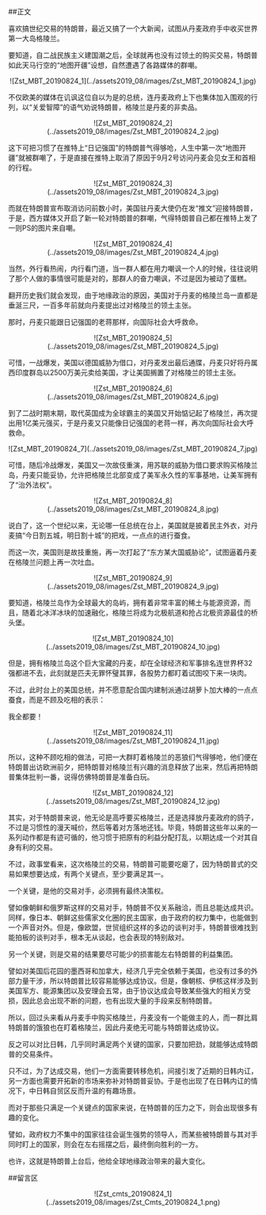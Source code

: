 ##正文

喜欢搞世纪交易的特朗普，最近又搞了一个大新闻，试图从丹麦政府手中收买世界第一大岛格陵兰。

要知道，自二战民族主义建国潮之后，全球就再也没有过领土的购买交易，特朗普如此天马行空的“地图开疆”设想，自然遭遇了各路媒体的群嘲。

 <div align="center">![Zst_MBT_20190824_1](../assets2019_08/images/Zst_MBT_20190824_1.jpg)</div>

不仅欧美的媒体在讥讽这位自以为是的总统，连丹麦政府上下也集体加入围观的行列，以“关爱智障”的语气劝说特朗普，格陵兰是丹麦的非卖品。

 <div align="center">![Zst_MBT_20190824_2](../assets2019_08/images/Zst_MBT_20190824_2.jpg)</div>

这下可把习惯了在推特上“日记强国”的特朗普气得够呛，人生中第一次“地图开疆”就被群嘲了，于是直接在推特上取消了原因于9月2号访问丹麦会见女王和首相的行程。

 <div align="center">![Zst_MBT_20190824_3](../assets2019_08/images/Zst_MBT_20190824_3.jpg)</div>

而就在特朗普宣布取消访问前数小时，美国驻丹麦大使仍在发“推文”迎接特朗普，于是，西方媒体又开启了新一轮对特朗普的群嘲，气得特朗普自己都在推特上发了一则PS的图片来自嘲。

 <div align="center">![Zst_MBT_20190824_4](../assets2019_08/images/Zst_MBT_20190824_4.jpg)</div>

当然，外行看热闹，内行看门道，当一群人都在用力嘲讽一个人的时候，往往说明了那个人做的事情很可能是对的，那群人的奋力嘲讽，不过是因为被动了蛋糕。

翻开历史我们就会发现，由于地缘政治的原因，美国对于丹麦的格陵兰岛一直都是垂涎三尺，一百多年前就向丹麦提出过对格陵兰的领土主张。

那时，丹麦只能跟日记强国的老蒋那样，向国际社会大呼救命。

 <div align="center">![Zst_MBT_20190824_5](../assets2019_08/images/Zst_MBT_20190824_5.jpg)</div>

可惜，一战爆发，美国以德国威胁为借口，对丹麦发出最后通牒，丹麦只好将丹属西印度群岛以2500万美元卖给美国，才让美国搁置了对格陵兰的领土主张。

 <div align="center">![Zst_MBT_20190824_6](../assets2019_08/images/Zst_MBT_20190824_6.jpg)</div>

到了二战时期末期，取代英国成为全球霸主的美国又开始惦记起了格陵兰，再次提出用1亿美元强买，于是丹麦又只能像日记强国的老蒋一样，再次向国际社会大呼救命。

 <div align="center">![Zst_MBT_20190824_7](../assets2019_08/images/Zst_MBT_20190824_7.jpg)</div>

可惜，随后冷战爆发，美国又一次故伎重演，用苏联的威胁为借口要求购买格陵兰岛，丹麦只能妥协，允许把格陵兰北部变成了美军永久性的军事基地，让美军拥有了“治外法权”。

 <div align="center">![Zst_MBT_20190824_8](../assets2019_08/images/Zst_MBT_20190824_8.jpg)</div>

说白了，这一个世纪以来，无论哪一任总统在台上，美国就是披着民主外衣，对丹麦搞“今日割五城，明日割十城”的把戏，一点点的进行蚕食。

而这一次，美国则是故技重施，再一次打起了“东方某大国威胁论”，试图逼着丹麦在格陵兰问题上再一次吐血。

 <div align="center">![Zst_MBT_20190824_9](../assets2019_08/images/Zst_MBT_20190824_9.jpg)</div>

要知道，格陵兰岛作为全球最大的岛屿，拥有着非常丰富的稀土与能源资源，而且，随着北冰洋冰块的加速融化，格陵兰将成为北极航道和抢占北极资源最佳的桥头堡。

 <div align="center">![Zst_MBT_20190824_10](../assets2019_08/images/Zst_MBT_20190824_10.jpg)</div>

但是，拥有格陵兰岛这个巨大宝藏的丹麦，却在全球经济和军事排名连世界杯32强都进不去，此刻就是匹夫无罪怀璧其罪，各股势力都盯着试图咬下来一块肉。

不过，此时台上的美国总统，并不愿意配合国内建制派通过胡萝卜加大棒的一点点蚕食，而是不顾及吃相的表示：

我全都要！

 <div align="center">![Zst_MBT_20190824_11](../assets2019_08/images/Zst_MBT_20190824_11.jpg)</div>

所以，这种不顾吃相的做法，可把一大群盯着格陵兰的恶狼们气得够呛，他们便在特朗普出访欧洲前夕，把特朗普对格陵兰有兴趣的消息释放了出来，然后再把特朗普集体批判一番，说得仿佛特朗普是准备白玩。
 
 <div align="center">![Zst_MBT_20190824_12](../assets2019_08/images/Zst_MBT_20190824_12.jpg)</div>

其实，对于特朗普来说，他无论是高呼要买格陵兰，还是选择放丹麦政府的鸽子，不过是习惯性的漫天喊价，然后等着对方落地还钱。毕竟，特朗普这些年以来的一系列动作都是有迹可循的，他习惯于把原有的利益分配打乱，以期达成一个对其自身有利的交易。

不过，政事堂看来，这次格陵兰的交易，特朗普可能要吃瘪了，因为特朗普式的交易如果想要达成，有两个关键点，至少要满足其一。

一个关键，是他的交易对手，必须拥有最终决策权。

譬如像朝鲜和俄罗斯这样的交易对手，特朗普不仅关系融洽，而且总能达成共识。同样，像日本、朝鲜这些儒家文化圈的民主国家，由于政府的权力集中，也能做到一个声音对外。但是，像欧盟，世贸组织这样的多边的谈判对手，特朗普很难找到能拍板的谈判对手，根本无从谈起，也会表现的特别敌对。

另一个关键，则是交易的结果要尽可能少的损害能左右特朗普的利益集团。

譬如对美国后花园的墨西哥和加拿大，经济几乎完全依赖于美国，也没有过多的外部力量干涉，所以特朗普比较容易能够达成协议。但是，像朝核、伊核这样涉及到美国军方、能源集团以及安理会五常，由于协议达成会导致某些强大的相关方受损，因此总会出现不断的问题，也有出现大量的手段来反制特朗普。

所以，回过头来看从丹麦手中购买格陵兰，丹麦没有一个能做主的人，而一群比肩特朗普的饿狼也在盯着格陵兰，因此丹麦绝无可能与特朗普达成协议。

反之可以对比日韩，几乎同时满足两个关键的国家，只要加把劲，就能够达成特朗普的交易条件。

只不过，为了达成交易，他们一方面需要转移危机，间接引发了近期的日韩内讧，另一方面也需要开拓新的市场来弥补对特朗普妥协。于是也出现了在日韩内讧的情况下，中日韩自贸区反而升温的有趣场景。

而对于那些只满足一个关键点的国家来说，在特朗普的压力之下，则会出现很多有趣的变化。

譬如，政府权力不集中的国家往往会诞生强势的领导人，而某些被特朗普与其对手同时盯上的国家，则会在左右摇摆之后，最终倒向胜利的一方。

也许，这就是特朗普上台后，他给全球地缘政治带来的最大变化。

##留言区
 <div align="center">![Zst_cmts_20190824_1](../assets2019_08/images/Zst_Cmts_20190824_1.png)</div>